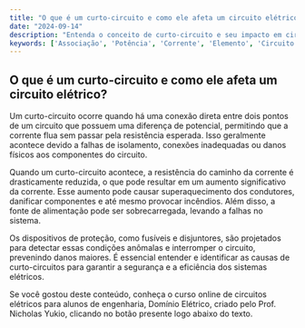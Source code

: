 ```yaml
---
title: "O que é um curto-circuito e como ele afeta um circuito elétrico?"
date: "2024-09-14"
description: "Entenda o conceito de curto-circuito e seu impacto em circuitos elétricos."
keywords: ['Associação', 'Potência', 'Corrente', 'Elemento', 'Circuito', 'Ohm', 'Curto-circuito']
---
```


## O que é um curto-circuito e como ele afeta um circuito elétrico?

Um curto-circuito ocorre quando há uma conexão direta entre dois pontos de um circuito que possuem uma diferença de potencial, permitindo que a corrente flua sem passar pela resistência esperada. Isso geralmente acontece devido a falhas de isolamento, conexões inadequadas ou danos físicos aos componentes do circuito.

Quando um curto-circuito acontece, a resistência do caminho da corrente é drasticamente reduzida, o que pode resultar em um aumento significativo da corrente. Esse aumento pode causar superaquecimento dos condutores, danificar componentes e até mesmo provocar incêndios. Além disso, a fonte de alimentação pode ser sobrecarregada, levando a falhas no sistema.

Os dispositivos de proteção, como fusíveis e disjuntores, são projetados para detectar essas condições anômalas e interromper o circuito, prevenindo danos maiores. É essencial entender e identificar as causas de curto-circuitos para garantir a segurança e a eficiência dos sistemas elétricos.

Se você gostou deste conteúdo, conheça o curso online de circuitos elétricos para alunos de engenharia, Domínio Elétrico, criado pelo Prof. Nicholas Yukio, clicando no botão presente logo abaixo do texto.